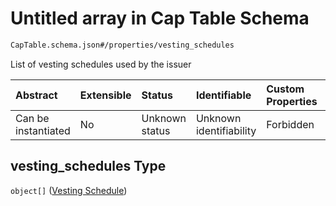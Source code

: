 # Untitled array in Cap Table Schema

```txt
CapTable.schema.json#/properties/vesting_schedules
```

List of vesting schedules used by the issuer

| Abstract            | Extensible | Status         | Identifiable            | Custom Properties | Additional Properties | Access Restrictions | Defined In                                                              |
| :------------------ | :--------- | :------------- | :---------------------- | :---------------- | :-------------------- | :------------------ | :---------------------------------------------------------------------- |
| Can be instantiated | No         | Unknown status | Unknown identifiability | Forbidden         | Allowed               | none                | [CapTable.schema.json*](../CapTable.schema.json "open original schema") |

## vesting_schedules Type

`object[]` ([Vesting Schedule](captable-properties-vesting_schedules-vesting-schedule.md))
